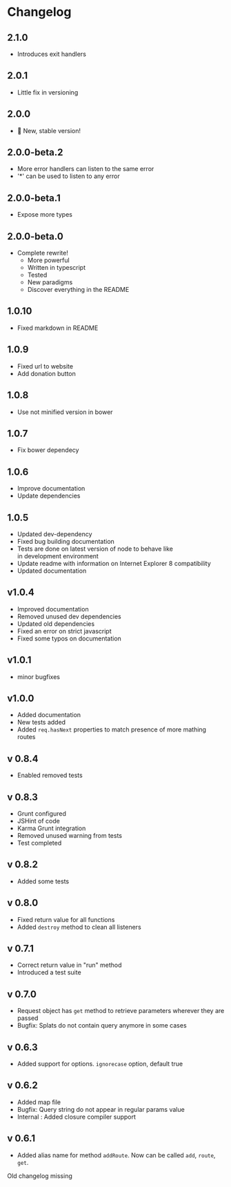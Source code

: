 # Changelog

## 2.1.0
  - Introduces exit handlers

## 2.0.1
  - Little fix in versioning

## 2.0.0

  - 🎉 New, stable version!

## 2.0.0-beta.2

  - More error handlers can listen to the same error
  - '*' can be used to listen to any error

## 2.0.0-beta.1

  - Expose more types

## 2.0.0-beta.0

- Complete rewrite! 
  - More powerful
  - Written in typescript
  - Tested
  - New paradigms
  - Discover everything in the README


## 1.0.10

- Fixed markdown in README

## 1.0.9

- Fixed url to website
- Add donation button

## 1.0.8

- Use not minified version in bower

## 1.0.7

- Fix bower dependecy

## 1.0.6

- Improve documentation
- Update dependencies

## 1.0.5

- Updated dev-dependency
- Fixed bug building documentation
- Tests are done on latest version of node to behave like    
  in development environment
- Update readme with information on Internet Explorer 8 compatibility
- Updated documentation

## v1.0.4

- Improved documentation
- Removed unused dev dependencies
- Updated old dependencies
- Fixed an error on strict javascript
- Fixed some typos on documentation

## v1.0.1
- minor bugfixes

## v1.0.0
- Added documentation
- New tests added
- Added `req.hasNext` properties to match presence of more mathing routes


## v 0.8.4
- Enabled removed tests

## v 0.8.3
- Grunt configured
- JSHint of code
- Karma Grunt integration
- Removed unused warning from tests
- Test completed

## v 0.8.2
- Added some tests

## v 0.8.0
- Fixed return value for all functions
- Added `destroy` method to clean all listeners

## v 0.7.1
- Correct return value in "run" method
- Introduced a test suite

## v 0.7.0
- Request object has `get` method to retrieve parameters wherever they are passed
- Bugfix: Splats do not contain query anymore in some cases


## v 0.6.3
- Added support for options. `ignorecase` option, default true

## v 0.6.2
- Added map file
- Bugfix: Query string do not appear in regular params value
- Internal : Added closure compiler support

## v 0.6.1
- Added alias name for method `addRoute`. Now can be called `add`, `route`, `get`.

Old changelog missing
